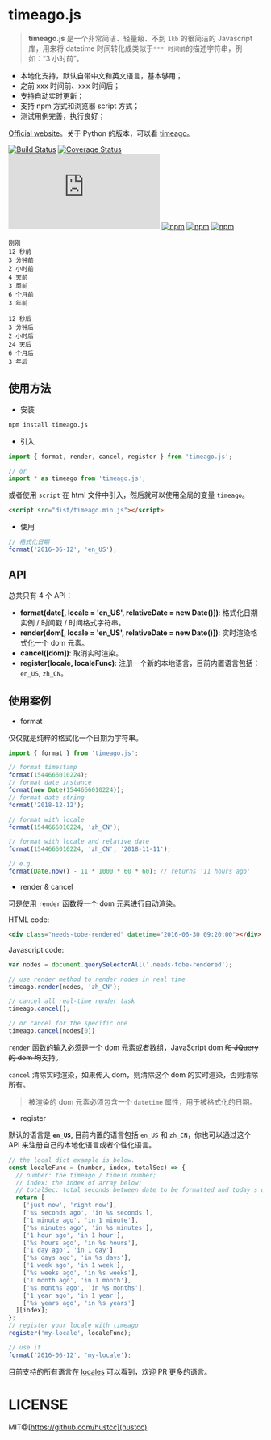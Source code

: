 # timeago.js

> **timeago.js** 是一个非常简洁、轻量级、不到 `1kb` 的很简洁的 Javascript 库，用来将 datetime 时间转化成类似于`*** 时间前`的描述字符串，例如：“3 小时前”。

 - 本地化支持，默认自带中文和英文语言，基本够用；
 - 之前 xxx 时间前、xxx 时间后；
 - 支持自动实时更新；
 - 支持 npm 方式和浏览器 script 方式；
 - 测试用例完善，执行良好；

[Official website](https://timeago.org/)。关于 Python 的版本，可以看 [timeago](https://github.com/hustcc/timeago)。

[![Build Status](https://img.shields.io/travis/hustcc/timeago.js.svg)](https://travis-ci.org/hustcc/timeago.js)
[![Coverage Status](https://coveralls.io/repos/github/hustcc/timeago.js/badge.svg?branch=master)](https://coveralls.io/github/hustcc/timeago.js?branch=master)
[![gzip](https://img.badgesize.io/https://unpkg.com/timeago.js/dist/timeago.min.js?compression=gzip)](https://unpkg.com/timeago.js/dist/timeago.min.js)
[![npm](https://img.shields.io/npm/v/timeago.js.svg)](https://www.npmjs.com/package/timeago.js)
[![npm](https://img.shields.io/npm/dm/timeago.js.svg)](https://www.npmjs.com/package/timeago.js)
[![npm](https://img.shields.io/npm/l/timeago.js.svg)](https://www.npmjs.com/package/timeago.js)


```plain
刚刚
12 秒前
3 分钟前
2 小时前
4 天前
3 周前
6 个月前
3 年前

12 秒后
3 分钟后
2 小时后
24 天后
6 个月后
3 年后
```



## 使用方法

 - 安装

```bash
npm install timeago.js
```

 - 引入

```ts
import { format, render, cancel, register } from 'timeago.js';

// or
import * as timeago from 'timeago.js';
```

或者使用 `script` 在 html 文件中引入，然后就可以使用全局的变量 `timeago`。

```html
<script src="dist/timeago.min.js"></script>
```

 - 使用

```ts
// 格式化日期
format('2016-06-12', 'en_US');
```



## API

总共只有 4 个 API：

 - **format(date[, locale = 'en_US', relativeDate = new Date()])**: 格式化日期实例 / 时间戳 / 时间格式字符串。
 - **render(dom[, locale = 'en_US', relativeDate = new Date()])**: 实时渲染格式化一个 dom 元素。
 - **cancel([dom])**: 取消实时渲染。
 - **register(locale, localeFunc)**: 注册一个新的本地语言，目前内置语言包括：`en_US`, `zh_CN`。


## 使用案例

 - format

仅仅就是纯粹的格式化一个日期为字符串。

```js
import { format } from 'timeago.js';

// format timestamp
format(1544666010224);
// format date instance
format(new Date(1544666010224));
// format date string
format('2018-12-12');

// format with locale
format(1544666010224, 'zh_CN');

// format with locale and relative date
format(1544666010224, 'zh_CN', '2018-11-11');

// e.g.
format(Date.now() - 11 * 1000 * 60 * 60); // returns '11 hours ago'
``` 


 - render & cancel
 
可是使用 `render` 函数将一个 dom 元素进行自动渲染。

HTML code:

```html
<div class="needs-tobe-rendered" datetime="2016-06-30 09:20:00"></div>
```

Javascript code:

```js
var nodes = document.querySelectorAll('.needs-tobe-rendered');

// use render method to render nodes in real time
timeago.render(nodes, 'zh_CN');

// cancel all real-time render task
timeago.cancel();

// or cancel for the specific one
timeago.cancel(nodes[0])
```

`render` 函数的输入必须是一个 dom 元素或者数组，JavaScript dom ~~和 JQuery 的 dom 均~~支持。

`cancel` 清除实时渲染，如果传入 dom，则清除这个 dom 的实时渲染，否则清除所有。

> 被渲染的 dom 元素必须包含一个 `datetime` 属性，用于被格式化的日期。


 - register

默认的语言是 **`en_US`**, 目前内置的语言包括 `en_US` 和 `zh_CN`，你也可以通过这个 API 来注册自己的本地化语言或者个性化语言。

```js
// the local dict example is below.
const localeFunc = (number, index, totalSec) => {
  // number: the timeago / timein number;
  // index: the index of array below;
  // totalSec: total seconds between date to be formatted and today's date;
  return [
    ['just now', 'right now'],
    ['%s seconds ago', 'in %s seconds'],
    ['1 minute ago', 'in 1 minute'],
    ['%s minutes ago', 'in %s minutes'],
    ['1 hour ago', 'in 1 hour'],
    ['%s hours ago', 'in %s hours'],
    ['1 day ago', 'in 1 day'],
    ['%s days ago', 'in %s days'],
    ['1 week ago', 'in 1 week'],
    ['%s weeks ago', 'in %s weeks'],
    ['1 month ago', 'in 1 month'],
    ['%s months ago', 'in %s months'],
    ['1 year ago', 'in 1 year'],
    ['%s years ago', 'in %s years']
  ][index];
};
// register your locale with timeago
register('my-locale', localeFunc);

// use it
format('2016-06-12', 'my-locale');
```

目前支持的所有语言在 [locales](src/lang) 可以看到，欢迎 PR 更多的语言。



# LICENSE

MIT@[https://github.com/hustcc](hustcc)
